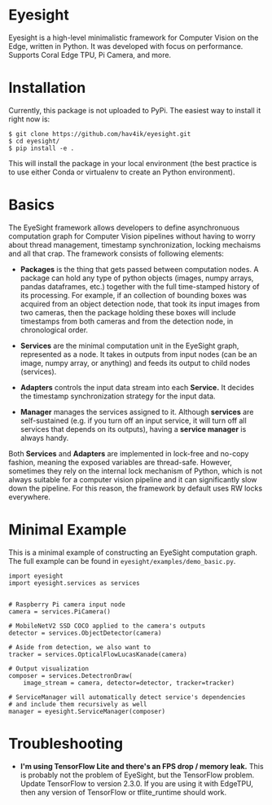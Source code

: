 # Eyesight

Eyesight is a high-level minimalistic framework for Computer Vision on the Edge, written in Python. It was developed with focus on performance. Supports Coral Edge TPU, Pi Camera, and more.

# Installation

Currently, this package is not uploaded to PyPi. The easiest way to install it right now is:

    $ git clone https://github.com/hav4ik/eyesight.git
    $ cd eyesight/
    $ pip install -e .

This will install the package in your local environment (the best practice is to use either Conda or virtualenv to create an Python environment).

# Basics

The EyeSight framework allows developers to define asynchronuous computation graph for Computer Vision pipelines without
having to worry about thread management, timestamp synchronization, locking mechaisms and all that crap. The framework
consists of following elements:

* **Packages** is the thing that gets passed between computation nodes. A package can hold any type of python
  objects (images, numpy arrays, pandas dataframes, etc.) together with the full time-stamped history of its processing.
  For example, if an collection of bounding boxes was acquired from an object detection node, that took its input
  images from two cameras, then the package holding these boxes will include timestamps from both cameras and
  from the detection node, in chronological order.

* **Services** are the minimal computation unit in the EyeSight graph, represented as a node. It takes in outputs from
  input nodes (can be an image, numpy array, or anything) and feeds its output to child nodes (services).

* **Adapters** controls the input data stream into each **Service.** It decides the timestamp synchronization strategy
  for the input data.

* **Manager** manages the services assigned to it. Although **services** are self-sustained (e.g. if you turn off
  an input service, it will turn off all services that depends on its outputs), having a **service manager**
  is always handy.

Both **Services** and **Adapters** are implemented in lock-free and no-copy fashion, meaning the exposed variables are
thread-safe. However, sometimes they rely on the internal lock mechanism of Python, which is not always suitable for a
computer vision pipeline and it can significantly slow down the pipeline. For this reason, the framework by default
uses RW locks everywhere.

# Minimal Example

This is a minimal example of constructing an EyeSight computation graph. The full example can be found in `eyesight/examples/demo_basic.py`.

    import eyesight
    import eyesight.services as services


    # Raspberry Pi camera input node
    camera = services.PiCamera()

    # MobileNetV2 SSD COCO applied to the camera's outputs
    detector = services.ObjectDetector(camera)

    # Aside from detection, we also want to 
    tracker = services.OpticalFlowLucasKanade(camera)

    # Output visualization
    composer = services.DetectronDraw(
        image_stream = camera, detector=detector, tracker=tracker)

    # ServiceManager will automatically detect service's dependencies
    # and include them recursively as well
    manager = eyesight.ServiceManager(composer)

# Troubleshooting

  * **I'm using TensorFlow Lite and there's an FPS drop / memory leak.**
    This is probably not the problem of EyeSight, but the TensorFlow problem. Update TensorFlow to version 2.3.0.
    If you are using it with EdgeTPU, then any version of TensorFlow or tflite_runtime should work.
